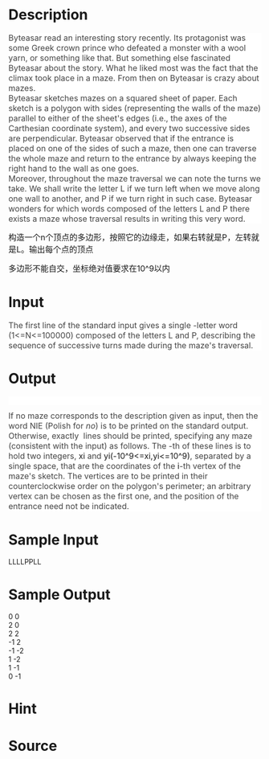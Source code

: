 
# Description

<div class="content"><div style="background: white"><span style="font-size: medium"><span style="background: white; color: #444444">Byteasar read an interesting story recently. Its protagonist was some Greek crown prince who defeated a monster with a wool yarn, or something like that. But something else fascinated Byteasar about the story. What he liked most was the fact that the climax took place in a maze. From then on Byteasar is crazy about mazes.</span></span></div>
<div style="background: white"><span style="font-size: medium"><span style="background: white; color: #444444">Byteasar sketches mazes on a squared sheet of paper. Each sketch is a polygon with sides (representing the walls of the maze) parallel to either of the sheet&#39;s edges (i.e., the axes of the Carthesian coordinate system), and every two successive sides are perpendicular. Byteasar observed that if the entrance is placed on one of the sides of such a maze, then one can traverse the whole maze and return to the entrance by always keeping the right hand to the wall as one goes.</span></span></div>
<div style="background: white"><span style="font-size: medium"><span style="background: white; color: #444444">Moreover, throughout the maze traversal we can note the turns we take. We shall write the letter L if we turn left when we move along one wall to another, and P if we turn right in such case. Byteasar wonders for which words composed of the letters L and P there exists a maze whose traversal results in writing this very word.</span></span></div>
<p><span style="font-size: medium">构造一个n个顶点的多边形，按照它的边缘走，如果右转就是P，左转就是L。输出每个点的顶点</span></p>
<div><span style="font-size: medium">多边形不能自交，坐标绝对值要求在10^9以内</span></div></div>

# Input

<div class="content"><div style="background: white"><span style="font-size: medium"><span style="background: white; color: #444444">The first line of the standard input gives a single </span><span style="background: white; color: #444444">-letter word (1&lt;=N&lt;=100000) composed of the letters L and P, describing the sequence of successive turns made during the maze&#39;s traversal.</span></span></div></div>

# Output

<div class="content"><div style="background: white; margin: 8.7pt 0cm"> </div>
<div style="background: white"><span style="font-size: medium"><span style="background: white; color: #444444">If no maze corresponds to the description given as input, then the word NIE (Polish for <i>no</i>) is to be printed on the standard output. Otherwise, exactly </span><span style="background: white; color: #444444"> lines should be printed, specifying any maze (consistent with the input) as follows. The -th of these lines is to hold two integers, </span>xi <span style="background: white; color: #444444">and </span>yi</span><span style="font-size: medium">(-10^9&lt;=xi,yi&lt;=10^9)<span style="background: white; color: #444444">, separated by a single space, that are the coordinates of the </span>i<span style="background: white; color: #444444">-th vertex of the maze&#39;s sketch. The vertices are to be printed in their counterclockwise order on the polygon&#39;s perimeter; an arbitrary vertex can be chosen as the first one, and the position of the entrance need not be indicated.</span></span></div>
<p></p></div>

# Sample Input

<div class="content"><span class="sampledata">LLLLPPLL</span></div>

# Sample Output

<div class="content"><span class="sampledata">0 0<br/>
2 0<br/>
2 2<br/>
-1 2<br/>
-1 -2<br/>
1 -2<br/>
1 -1<br/>
0 -1<br/>
</span></div>

# Hint

<div class="content"><p></p></div>

# Source

<div class="content"><p><a href="problemset.php?search="></a></p></div>

